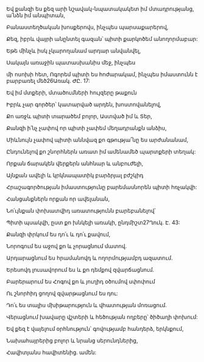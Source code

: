 Եվ քանզի ես քեզ արի նշավակ-նպատակակետ իմ մտադրությանց, ա՛նձն իմ անպիտան,

Բանաստեղծական խոսքերովս, ինչպես պարսաքարերով,

Քեզ, իբրև վայրի անընտել գազան՝ պիտի քարկոծեմ անողորմաբար:

Եթե մինչև իսկ չկարողանամ արդար անվանվել,

Սակայն առաջին պատասխանիս մեջ, ինչպես

մի ոսոխի հետ, Ոգորեմ պիտի ես հոժարակամ, ինչպես իմաստունն է բարբառել մեծ26Առակ. ԺԸ. 17:

Եվ իմ մտքերի, մտածումների հույզերը թաքուն

Իբրև չար գործեր՝ կատարված արդեն, խոստովանելով,

Քո առջև պիտի տարածեմ բոլոր, Աստված իմ և Տեր,

Քանզի ի՛նչ չափով որ պիտի չափեմ մեղադրանքն անձիս,

Միևնույն չափով պիտի աննվազ քո գթությա՜նը ես արժանանամ,

Ընդունելով քո շնորհներն առատ իմ ամենամեծ պարտքերի տեղակ:

Որքան ճարակեն վերքերն անհնար և անբուժելի,

Այնքան ավելի և կրկնապատիկ բարձրյալ բժշկիդ

Հրաշագործության իմաստությունը բարեմասնորեն պիտի հռչակվի:

Հանցանքներն որքան որ ավելանան,

Նո՛ւյնքան փոխատվիդ առատությունն բարեբանելով՝

Պիտի պսակվի, ըստ քո խնկելի առակի, ընդմիշտ27Ղուկ. Է. 43:

Քանզի փրկում ես դո՛ւ և դո՛ւ քավում,

Նորոգում ես աջով քո և չորացնում մատով.

Արդարացնում ես հրամանովդ և ողորմությամբդ ազատում.

Երեսովդ լուսավորում ես և քո դեմքով զվարճացնում.

Բարերարում ես Հոգով քո և յուղիդ օծումով սփոփում

Ու շնորհիդ ցողով զվարթացնում ես դու:

Դո՛ւ ես տալիս մխիթարություն և վհատության մոռացում.

Վերացնում խավարը վշտերի և հեծության ողբերը՝ ծիծաղի փոխում:

Եվ քեզ է վայելում օրհնություն՝ գովությամբ հանդերձ, երկնքում,

Նախահայրերից բոլոր և նրանց սերունդներից,

Հավիտյանս հավիտենից. ամեն: